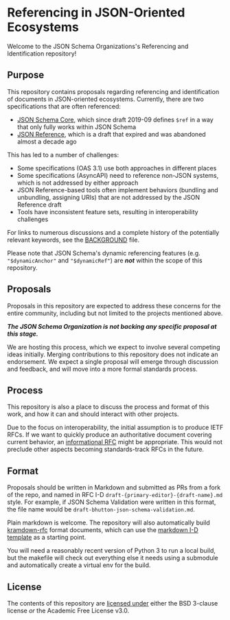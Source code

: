 # Referencing in JSON-Oriented Ecosystems

Welcome to the JSON Schema Organizations's Referencing and Identification repository!

## Purpose

This repository contains proposals regarding referencing and identification of documents in JSON-oriented ecosystems.  Currently, there are two specifications that are often referenced:

* [JSON Schema Core](https://www.ietf.org/archive/id/draft-bhutton-json-schema-01.html), which since draft 2019-09 defines `$ref` in a way that only fully works within JSON Schema
* [JSON Reference](https://datatracker.ietf.org/doc/html/draft-pbryan-zyp-json-ref-03), which is a draft that expired and was abandoned almost a decade ago

This has led to a number of challenges:

* Some specifications (OAS 3.1) use both approaches in different places
* Some specifications (AsyncAPI) need to reference non-JSON systems, which is not addressed by either approach
* JSON Reference-based tools often implement behaviors (bundling and unbundling, assigning URIs) that are not addressed by the JSON Reference draft
* Tools have inconsistent feature sets, resulting in interoperability challenges

For links to numerous discussions and a complete history of the potentially relevant keywords, see the [BACKGROUND](BACKGROUND.md) file.

Please note that JSON Schema's dynamic referencing features (e.g. `"$dynamicAnchor"` and `"$dynamicRef"`) are ***not*** within the scope of this repository.

## Proposals

Proposals in this repository are expected to address these concerns for the entire community, including but not limited to the projects mentioned above.

_**The JSON Schema Organization is not backing any specific proposal at this stage.**_

We are hosting this process, which we expect to involve several competing ideas initially.  Merging contributions to this repository does not indicate an endorsement.  We expect a single proposal will emerge through discussion and feedback, and will move into a more formal standards process.

## Process

This repository is also a place to discuss the process and format of this work, and how it can and should interact with other projects.

Due to the focus on interoperability, the initial assumption is to produce IETF RFCs.  If we want to quickly produce an authoritative document covering current behavior, an [informational RFC]() might be appropriate.  This would not preclude other aspects becoming standards-track RFCs in the future.

## Format

Proposals should be written in Markdown and submitted as PRs from a fork of the repo, and named in RFC I-D `draft-{primary-editor}-{draft-name}.md` style.  For example, if JSON Schema Validation were written in this format, the file name would be `draft-bhutton-json-schema-validation.md`.

Plain markdown is welcome.  The repository will also automatically build [kramdown-rfc](https://github.com/cabo/kramdown-rfc) format documents, which can use the [markdown I-D template](https://github.com/martinthomson/i-d-template) as a starting point.

You will need a reasonably recent version of Python 3 to run a local build, but the makefile will check out everything else it needs using a submodule and automatically create a virtual env for the build.

## License

The contents of this repository are [licensed under](./LICENSE) either the BSD 3-clause license *or* the Academic Free License v3.0.
